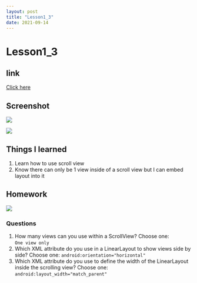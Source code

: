 ```yaml
---
layout: post
title: "Lesson1_3"
date: 2021-09-14
---
```


# Lesson1_3
## link
[Click here](https://github.com/dustinlo/NEUSEA-Chih-WeiLo/tree/53f5c5e1086c4d05d30e76ce59582316eb84f5cd/lesson1_3)


## Screenshot

![](https://i.imgur.com/Urb83vF.png) 

![](https://i.imgur.com/tbp2s5a.png) 

## Things I learned
1. Learn how to use scroll view
2. Know there can only be 1 view inside of a scroll view but I can embed layout into it

## Homework

![](https://i.imgur.com/9IvMZfC.png)

### Questions

1. How many views can you use within a ScrollView? Choose one:  
```One view only```
2. Which XML attribute do you use in a LinearLayout to show views side by side? Choose one:
```android:orientation="horizontal"```
3. Which XML attribute do you use to define the width of the LinearLayout inside the scrolling view? Choose one:
```android:layout_width="match_parent"```
